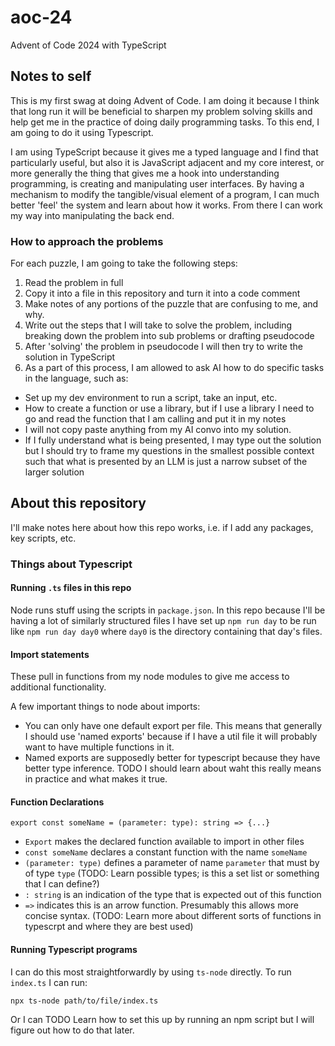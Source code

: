 # aoc-24
Advent of Code 2024 with TypeScript

## Notes to self
This is my first swag at doing Advent of Code. I am doing it because I think that long run it will be beneficial to sharpen my problem solving skills and help get me in the practice of doing daily programming tasks. To this end, I am going to do it using Typescript.

I am using TypeScript because it gives me a typed language and I find that particularly useful, but also it is JavaScript adjacent and my core interest, or more generally the thing that gives me a hook into understanding programming, is creating and manipulating user interfaces. By having a mechanism to modify the tangible/visual element of a program, I can much better 'feel' the system and learn about how it works. From there I can work my way into manipulating the back end. 

### How to approach the problems
For each puzzle, I am going to take the following steps:
1. Read the problem in full
2. Copy it into a file in this repository and turn it into a code comment
3. Make notes of any portions of the puzzle that are confusing to me, and why.
4. Write out the steps that I will take to solve the problem, including breaking down the problem into sub problems or drafting pseudocode
5. After 'solving' the problem in pseudocode I will then try to write the solution in TypeScript
6. As a part of this process, I am allowed to ask AI how to do specific tasks in the language, such as:
- Set up my dev environment to run a script, take an input, etc.
- How to create a function or use a library, but if I use a library I need to go and read the function that I am calling and put it in my notes
- I will not copy paste anything from my AI convo into my solution. 
- If I fully understand what is being presented, I may type out the solution but I should try to frame my questions in the smallest possible context such that what is presented by an LLM is just a narrow subset of the larger solution

## About this repository
I'll make notes here about how this repo works, i.e. if I add any packages, key scripts, etc.

### Things about Typescript
#### Running `.ts` files in this repo
Node runs stuff using the scripts in `package.json`. In this repo because I'll be having a lot of similarly structured files I have set up `npm run day` to be run like `npm run day day0` where `day0` is the directory containing that day's files.

#### Import statements
These pull in functions from my node modules to give me access to additional functionality.

A few important things to node about imports:
- You can only have one default export per file. This means that generally I should use 'named exports' because if I have a util file it will probably want to have multiple functions in it.
- Named exports are supposedly better for typescript because they have better type inference. TODO I should learn about waht this really means in practice and what makes it true.

#### Function Declarations
```
export const someName = (parameter: type): string => {...}
```
- `Export` makes the declared function available to import in other files
- `const someName` declares a constant function with the name `someName`
- `(parameter: type)` defines a parameter of name `parameter` that must by of type `type` (TODO: Learn possible types; is this a set list or something that I can define?)
- `: string` is an indication of the type that is expected out of this function
- `=>` indicates this is an arrow function. Presumably this allows more concise syntax. (TODO: Learn more about different sorts of functions in typescrpt and where they are best used)

#### Running Typescript programs
I can do this most straightforwardly by using `ts-node` directly. To run `index.ts` I can run:
```
npx ts-node path/to/file/index.ts
```

Or I can TODO Learn how to set this up by running an npm script but I will figure out how to do that later.
